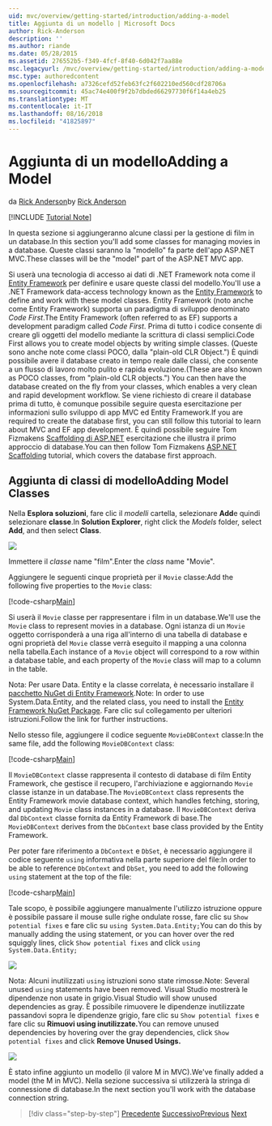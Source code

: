 ```yaml
---
uid: mvc/overview/getting-started/introduction/adding-a-model
title: Aggiunta di un modello | Microsoft Docs
author: Rick-Anderson
description: ''
ms.author: riande
ms.date: 05/28/2015
ms.assetid: 276552b5-f349-4fcf-8f40-6d042f7aa88e
msc.legacyurl: /mvc/overview/getting-started/introduction/adding-a-model
msc.type: authoredcontent
ms.openlocfilehash: a7326cefd52feb63fc2f602210ed560cdf28706a
ms.sourcegitcommit: 45ac74e400f9f2b7dbded66297730f6f14a4eb25
ms.translationtype: MT
ms.contentlocale: it-IT
ms.lasthandoff: 08/16/2018
ms.locfileid: "41825897"
---
```

<a name="adding-a-model"></a><span data-ttu-id="521a3-102">Aggiunta di un modello</span><span class="sxs-lookup"><span data-stu-id="521a3-102">Adding a Model</span></span>
====================
<span data-ttu-id="521a3-103">da [Rick Anderson](https://github.com/Rick-Anderson)</span><span class="sxs-lookup"><span data-stu-id="521a3-103">by [Rick Anderson](https://github.com/Rick-Anderson)</span></span>

[!INCLUDE [Tutorial Note](sample/code-location.md)]

<span data-ttu-id="521a3-104">In questa sezione si aggiungeranno alcune classi per la gestione di film in un database.</span><span class="sxs-lookup"><span data-stu-id="521a3-104">In this section you'll add some classes for managing movies in a database.</span></span> <span data-ttu-id="521a3-105">Queste classi saranno la &quot;modello&quot; fa parte dell'app ASP.NET MVC.</span><span class="sxs-lookup"><span data-stu-id="521a3-105">These classes will be the &quot;model&quot; part of the ASP.NET MVC app.</span></span>

<span data-ttu-id="521a3-106">Si userà una tecnologia di accesso ai dati di .NET Framework nota come il [Entity Framework](https://docs.microsoft.com/ef/) per definire e usare queste classi del modello.</span><span class="sxs-lookup"><span data-stu-id="521a3-106">You'll use a .NET Framework data-access technology known as the [Entity Framework](https://docs.microsoft.com/ef/) to define and work with these model classes.</span></span> <span data-ttu-id="521a3-107">Entity Framework (noto anche come Entity Framework) supporta un paradigma di sviluppo denominato *Code First*.</span><span class="sxs-lookup"><span data-stu-id="521a3-107">The Entity Framework (often referred to as EF) supports a development paradigm called *Code First*.</span></span> <span data-ttu-id="521a3-108">Prima di tutto i codice consente di creare gli oggetti del modello mediante la scrittura di classi semplici.</span><span class="sxs-lookup"><span data-stu-id="521a3-108">Code First allows you to create model objects by writing simple classes.</span></span> <span data-ttu-id="521a3-109">(Queste sono anche note come classi POCO, dalla &quot;plain-old CLR Object.&quot;) È quindi possibile avere il database creato in tempo reale dalle classi, che consente a un flusso di lavoro molto pulito e rapida evoluzione.</span><span class="sxs-lookup"><span data-stu-id="521a3-109">(These are also known as POCO classes, from &quot;plain-old CLR objects.&quot;) You can then have the database created on the fly from your classes, which enables a very clean and rapid development workflow.</span></span> <span data-ttu-id="521a3-110">Se viene richiesto di creare il database prima di tutto, è comunque possibile seguire questa esercitazione per informazioni sullo sviluppo di app MVC ed Entity Framework.</span><span class="sxs-lookup"><span data-stu-id="521a3-110">If you are required to create the database first, you can still follow this tutorial to learn about MVC and EF app development.</span></span> <span data-ttu-id="521a3-111">È quindi possibile seguire Tom Fizmakens [Scaffolding di ASP.NET](xref:visual-studio/overview/2013/aspnet-scaffolding-overview) esercitazione che illustra il primo approccio di database.</span><span class="sxs-lookup"><span data-stu-id="521a3-111">You can then follow Tom Fizmakens [ASP.NET Scaffolding](xref:visual-studio/overview/2013/aspnet-scaffolding-overview) tutorial, which covers the database first approach.</span></span>

## <a name="adding-model-classes"></a><span data-ttu-id="521a3-112">Aggiunta di classi di modello</span><span class="sxs-lookup"><span data-stu-id="521a3-112">Adding Model Classes</span></span>

<span data-ttu-id="521a3-113">Nella **Esplora soluzioni**, fare clic il *modelli* cartella, selezionare **Add**e quindi selezionare **classe**.</span><span class="sxs-lookup"><span data-stu-id="521a3-113">In **Solution Explorer**, right click the *Models* folder, select **Add**, and then select **Class**.</span></span>

![](adding-a-model/_static/image1.png)

<span data-ttu-id="521a3-114">Immettere il *classe* name &quot;film&quot;.</span><span class="sxs-lookup"><span data-stu-id="521a3-114">Enter the *class* name &quot;Movie&quot;.</span></span>

<span data-ttu-id="521a3-115">Aggiungere le seguenti cinque proprietà per il `Movie` classe:</span><span class="sxs-lookup"><span data-stu-id="521a3-115">Add the following five properties to the `Movie` class:</span></span>

[!code-csharp[Main](adding-a-model/samples/sample1.cs)]

<span data-ttu-id="521a3-116">Si userà il `Movie` classe per rappresentare i film in un database.</span><span class="sxs-lookup"><span data-stu-id="521a3-116">We'll use the `Movie` class to represent movies in a database.</span></span> <span data-ttu-id="521a3-117">Ogni istanza di un `Movie` oggetto corrisponderà a una riga all'interno di una tabella di database e ogni proprietà del `Movie` classe verrà eseguito il mapping a una colonna nella tabella.</span><span class="sxs-lookup"><span data-stu-id="521a3-117">Each instance of a `Movie` object will correspond to a row within a database table, and each property of the `Movie` class will map to a column in the table.</span></span>

<span data-ttu-id="521a3-118">Nota: Per usare Data. Entity e la classe correlata, è necessario installare il [pacchetto NuGet di Entity Framework](https://www.nuget.org/packages/EntityFramework/).</span><span class="sxs-lookup"><span data-stu-id="521a3-118">Note: In order to use System.Data.Entity, and the related class, you need to install the [Entity Framework NuGet Package](https://www.nuget.org/packages/EntityFramework/).</span></span> <span data-ttu-id="521a3-119">Fare clic sul collegamento per ulteriori istruzioni.</span><span class="sxs-lookup"><span data-stu-id="521a3-119">Follow the link for further instructions.</span></span>

<span data-ttu-id="521a3-120">Nello stesso file, aggiungere il codice seguente `MovieDBContext` classe:</span><span class="sxs-lookup"><span data-stu-id="521a3-120">In the same file, add the following `MovieDBContext` class:</span></span>

[!code-csharp[Main](adding-a-model/samples/sample2.cs?highlight=2,15-18)]

<span data-ttu-id="521a3-121">Il `MovieDBContext` classe rappresenta il contesto di database di film Entity Framework, che gestisce il recupero, l'archiviazione e aggiornando `Movie` classe istanze in un database.</span><span class="sxs-lookup"><span data-stu-id="521a3-121">The `MovieDBContext` class represents the Entity Framework movie database context, which handles fetching, storing, and updating `Movie` class instances in a database.</span></span> <span data-ttu-id="521a3-122">Il `MovieDBContext` deriva dal `DbContext` classe fornita da Entity Framework di base.</span><span class="sxs-lookup"><span data-stu-id="521a3-122">The `MovieDBContext` derives from the `DbContext` base class provided by the Entity Framework.</span></span>

<span data-ttu-id="521a3-123">Per poter fare riferimento a `DbContext` e `DbSet`, è necessario aggiungere il codice seguente `using` informativa nella parte superiore del file:</span><span class="sxs-lookup"><span data-stu-id="521a3-123">In order to be able to reference `DbContext` and `DbSet`, you need to add the following `using` statement at the top of the file:</span></span>

[!code-csharp[Main](adding-a-model/samples/sample3.cs)]

<span data-ttu-id="521a3-124">Tale scopo, è possibile aggiungere manualmente l'utilizzo istruzione oppure è possibile passare il mouse sulle righe ondulate rosse, fare clic su `Show potential fixes` e fare clic su `using System.Data.Entity;`</span><span class="sxs-lookup"><span data-stu-id="521a3-124">You can do this by manually adding the using statement, or you can hover over the red squiggly lines, click `Show potential fixes` and click `using System.Data.Entity;`</span></span>

![](adding-a-model/_static/image2.png)

<span data-ttu-id="521a3-125">Nota: Alcuni inutilizzati `using` istruzioni sono state rimosse.</span><span class="sxs-lookup"><span data-stu-id="521a3-125">Note: Several unused `using` statements have been removed.</span></span> <span data-ttu-id="521a3-126">Visual Studio mostrerà le dipendenze non usate in grigio.</span><span class="sxs-lookup"><span data-stu-id="521a3-126">Visual Studio will show unused dependencies as gray.</span></span> <span data-ttu-id="521a3-127">È possibile rimuovere le dipendenze inutilizzate passandovi sopra le dipendenze grigio, fare clic su `Show potential fixes` e fare clic su **Rimuovi using inutilizzate.**</span><span class="sxs-lookup"><span data-stu-id="521a3-127">You can remove unused dependencies by hovering over the gray dependencies, click `Show potential fixes` and click **Remove Unused Usings.**</span></span>

![](adding-a-model/_static/image3.png)

<span data-ttu-id="521a3-128">È stato infine aggiunto un modello (il valore M in MVC).</span><span class="sxs-lookup"><span data-stu-id="521a3-128">We've finally added a model (the M in MVC).</span></span> <span data-ttu-id="521a3-129">Nella sezione successiva si utilizzerà la stringa di connessione di database.</span><span class="sxs-lookup"><span data-stu-id="521a3-129">In the next section you'll work with the database connection string.</span></span>

> [!div class="step-by-step"]
> <span data-ttu-id="521a3-130">[Precedente](adding-a-view.md)
> [Successivo](creating-a-connection-string.md)</span><span class="sxs-lookup"><span data-stu-id="521a3-130">[Previous](adding-a-view.md)
[Next](creating-a-connection-string.md)</span></span>
